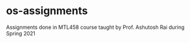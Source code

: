 # os-assignments
 Assignments done in MTL458 course taught by Prof. Ashutosh Rai during Spring 2021
